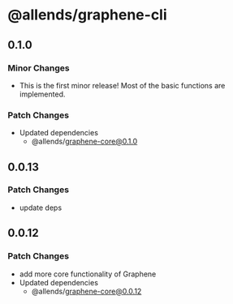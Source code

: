 # @allends/graphene-cli

## 0.1.0

### Minor Changes

- This is the first minor release! Most of the basic functions are implemented.

### Patch Changes

- Updated dependencies
  - @allends/graphene-core@0.1.0

## 0.0.13

### Patch Changes

- update deps

## 0.0.12

### Patch Changes

- add more core functionality of Graphene
- Updated dependencies
  - @allends/graphene-core@0.0.12

